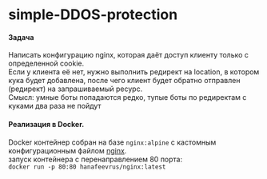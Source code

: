 # simple-DDOS-protection    
#### Задача   
Написать конфигурацию nginx, которая даёт доступ клиенту только с определенной cookie.    
Если у клиента её нет, нужно выполнить редирект на location, в котором кука будет добавлена, после чего клиент будет обратно отправлен (редирект) на запрашиваемый ресурс.    
Смысл: умные боты попадаются редко, тупые боты по редиректам с куками два раза не пойдут    
#### Реализация в Docker.   
Docker контейнер собран на базе `nginx:alpine` с кастомным конфигурационным файлом [nginx](https://github.com/Hanafeevrus/simple-DDOS-protection/blob/master/nginx.conf).   
запуск контейнера с перенаправлением 80 порта:    
`docker run -p 80:80 hanafeevrus/nginx:latest`    
